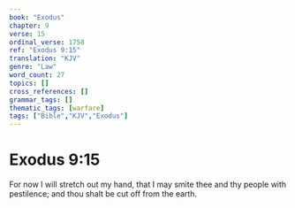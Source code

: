 ```yaml
---
book: "Exodus"
chapter: 9
verse: 15
ordinal_verse: 1758
ref: "Exodus 9:15"
translation: "KJV"
genre: "Law"
word_count: 27
topics: []
cross_references: []
grammar_tags: []
thematic_tags: [warfare]
tags: ["Bible","KJV","Exodus"]
---
```


# Exodus 9:15

For now I will stretch out my hand, that I may smite thee and thy people with pestilence; and thou shalt be cut off from the earth.

